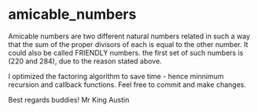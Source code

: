 # amicable_numbers
Amicable numbers are two different natural numbers related in such a way that the sum of the proper divisors of each is equal to the other number.
It could also be called FRIENDLY numbers.
the first set of such numbers is (220 and 284), due to the reason stated above.

I optimized the factoring algorithm to save time - hence minnimum recursion and callback functions.
Feel free to commit and make changes.

Best regards buddies!
Mr King Austin
